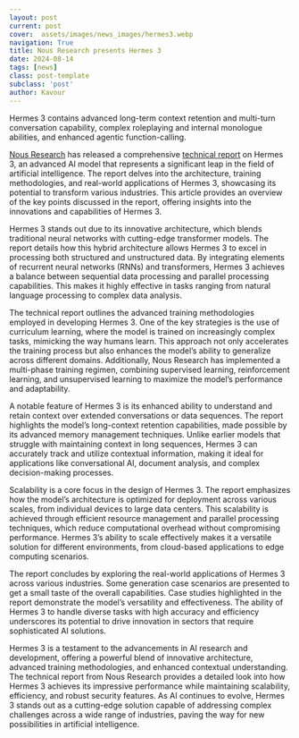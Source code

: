 ```yaml
---
layout: post
current: post
cover:  assets/images/news_images/hermes3.webp
navigation: True
title: Nous Research presents Hermes 3
date: 2024-08-14
tags: [news]
class: post-template
subclass: 'post'
author: Kavour
---
```


<p>Hermes 3 contains advanced long-term context retention and multi-turn conversation capability, complex roleplaying and internal monologue abilities, and enhanced agentic function-calling.</p>

<p><a href='https://nousresearch.com/hermes3/'>Nous Research</a> has released a comprehensive <a href='https://nousresearch.com/wp-content/uploads/2024/08/Hermes-3-Technical-Report.pdf'>technical report</a> on Hermes 3, an advanced AI model that represents a significant leap in the field of artificial intelligence. The report delves into the architecture, training methodologies, and real-world applications of Hermes 3, showcasing its potential to transform various industries. This article provides an overview of the key points discussed in the report, offering insights into the innovations and capabilities of Hermes 3.<p>

<p>Hermes 3 stands out due to its innovative architecture, which blends traditional neural networks with cutting-edge transformer models. The report details how this hybrid architecture allows Hermes 3 to excel in processing both structured and unstructured data. By integrating elements of recurrent neural networks (RNNs) and transformers, Hermes 3 achieves a balance between sequential data processing and parallel processing capabilities. This makes it highly effective in tasks ranging from natural language processing to complex data analysis.<p>

<p>The technical report outlines the advanced training methodologies employed in developing Hermes 3. One of the key strategies is the use of curriculum learning, where the model is trained on increasingly complex tasks, mimicking the way humans learn. This approach not only accelerates the training process but also enhances the model’s ability to generalize across different domains. Additionally, Nous Research has implemented a multi-phase training regimen, combining supervised learning, reinforcement learning, and unsupervised learning to maximize the model’s performance and adaptability.</p>

<p>A notable feature of Hermes 3 is its enhanced ability to understand and retain context over extended conversations or data sequences. The report highlights the model’s long-context retention capabilities, made possible by its advanced memory management techniques. Unlike earlier models that struggle with maintaining context in long sequences, Hermes 3 can accurately track and utilize contextual information, making it ideal for applications like conversational AI, document analysis, and complex decision-making processes.</p>

<p>Scalability is a core focus in the design of Hermes 3. The report emphasizes how the model’s architecture is optimized for deployment across various scales, from individual devices to large data centers. This scalability is achieved through efficient resource management and parallel processing techniques, which reduce computational overhead without compromising performance. Hermes 3’s ability to scale effectively makes it a versatile solution for different environments, from cloud-based applications to edge computing scenarios.</p>

<p>The report concludes by exploring the real-world applications of Hermes 3 across various industries. Some generation case scenarios are presented to get a small taste of the overall capabilities. Case studies highlighted in the report demonstrate the model’s versatility and effectiveness. The ability of Hermes 3 to handle diverse tasks with high accuracy and efficiency underscores its potential to drive innovation in sectors that require sophisticated AI solutions.</p>

<p>Hermes 3 is a testament to the advancements in AI research and development, offering a powerful blend of innovative architecture, advanced training methodologies, and enhanced contextual understanding. The technical report from Nous Research provides a detailed look into how Hermes 3 achieves its impressive performance while maintaining scalability, efficiency, and robust security features. As AI continues to evolve, Hermes 3 stands out as a cutting-edge solution capable of addressing complex challenges across a wide range of industries, paving the way for new possibilities in artificial intelligence.</p>